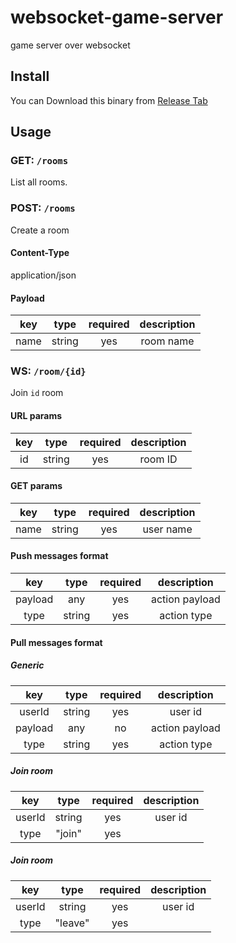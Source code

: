 # websocket-game-server
game server over websocket

## Install

You can Download this binary from [Release Tab](https://github.com/Mushus/websocket-game-server/releases)

## Usage

### GET: `/rooms`

List all rooms.

### POST: `/rooms`

Create a room

#### Content-Type

application/json

#### Payload

| key  |  type  | required | description |
|:----:|:------:|:--------:|:-----------:|
| name | string |   yes    |  room name  |

### WS: `/room/{id}`

Join `id` room

#### URL params

| key |  type  | required | description |
|:---:|:------:|:--------:|:-----------:|
| id  | string |   yes    |   room ID   |

#### GET params

| key  |  type  | required | description |
|:----:|:------:|:--------:|:-----------:|
| name | string |   yes    |  user name  |

#### Push messages format

|   key   |  type  | required |  description   |
|:-------:|:------:|:--------:|:--------------:|
| payload |  any   |   yes    | action payload |
|  type   | string |   yes    |  action type   |

#### Pull messages format

##### Generic

|   key   |  type  | required |  description   |
|:-------:|:------:|:--------:|:--------------:|
| userId  | string |   yes    |    user id     |
| payload |  any   |    no    | action payload |
|  type   | string |   yes    |  action type   |

##### Join room

|  key   |  type  | required | description |
|:------:|:------:|:--------:|:-----------:|
| userId | string |   yes    |   user id   |
|  type  | "join" |   yes    |             |

##### Join room

|  key   |  type   | required | description |
|:------:|:-------:|:--------:|:-----------:|
| userId | string  |   yes    |   user id   |
|  type  | "leave" |   yes    |             |
